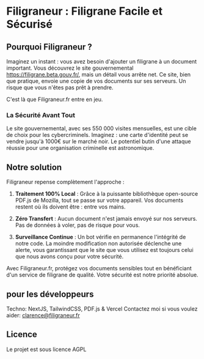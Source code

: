 # Filigraneur : Filigrane Facile et Sécurisé

## Pourquoi Filigraneur ?

Imaginez un instant : vous avez besoin d'ajouter un filigrane à un document important. Vous découvrez le site gouvernemental https://filigrane.beta.gouv.fr/, mais un détail vous arrête net. Ce site, bien que pratique, envoie une copie de vos documents sur ses serveurs. Un risque que vous n'êtes pas prêt à prendre.

C'est là que Filigraneur.fr entre en jeu.

### La Sécurité Avant Tout

Le site gouvernemental, avec ses 550 000 visites mensuelles, est une cible de choix pour les cybercriminels. Imaginez : une carte d'identité peut se vendre jusqu'à 1000€ sur le marché noir. Le potentiel butin d'une attaque réussie pour une organisation criminelle est astronomique.

## Notre solution

Filigraneur repense complètement l'approche :

1. **Traitement 100% Local** : Grâce à la puissante bibliothèque open-source PDF.js de Mozilla, tout se passe sur votre appareil. Vos documents restent où ils doivent être : entre vos mains.

2. **Zéro Transfert** : Aucun document n'est jamais envoyé sur nos serveurs. Pas de données à voler, pas de risque pour vous.

3. **Surveillance Continue** : Un bot vérifie en permanence l'intégrité de notre code. La moindre modification non autorisée déclenche une alerte, vous garantissant que le site que vous utilisez est toujours celui que nous avons conçu pour votre sécurité.

Avec Filigraneur.fr, protégez vos documents sensibles tout en bénéficiant d'un service de filigrane de qualité. Votre sécurité est notre priorité absolue.

## pour les développeurs

Techno: NextJS, TailwindCSS, PDF.js & Vercel
Contactez moi si vous voulez aider: clarence@filigraneur.fr

## Licence

Le projet est sous licence AGPL
